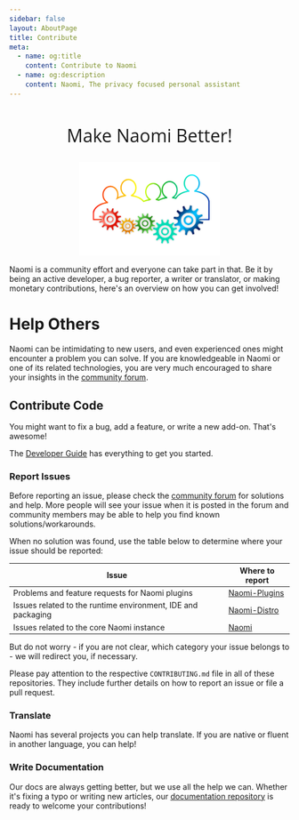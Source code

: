 ```yaml
---
sidebar: false
layout: AboutPage
title: Contribute
meta:
  - name: og:title
    content: Contribute to Naomi
  - name: og:description
    content: Naomi, The privacy focused personal assistant
---
```


<style>
.big-title {
  font-family: 'Open Sans', sans-serif;
  font-size: 2rem;
  font-weight: 400;
  text-align: center;
}
img.illustration {
  width: 50%;
  transform: translateX(50%);
}
@media (max-width: 719px) {
  img.illustration {
    width: 100%;
    transform: translateX(0);
  }
}
</style>

<h2 class="big-title">Make Naomi Better!</h2>

<!--
image source: https://pixabay.com/en/teamwork-team-gear-gears-drive-2198961/
license: CC0
-->
<img class="illustration" src="./images/teamwork-2198961_1920.png" />

Naomi is a community effort and everyone can take part in that.
Be it by being an active developer, a bug reporter, a writer or translator, or making monetary contributions, here's an overview on how you can get involved!

# Help Others

Naomi can be intimidating to new users, and even experienced ones might encounter a problem you can solve. If you are knowledgeable in Naomi or one of its related technologies, you are very much encouraged to share your insights in the [community forum](https://support.projectnaomi.com).

## Contribute Code

You might want to fix a bug, add a feature, or write a new add-on. That's awesome!

The [Developer Guide](/docs/developer) has everything to get you started.

### Report Issues

Before reporting an issue, please check the [community forum](https://support.projectnaomi.com) for solutions and help.
More people will see your issue when it is posted in the forum and community members may be able to help you find known solutions/workarounds.

When no solution was found, use the table below to determine where your issue should be reported:

Issue | Where to report
------|----------------
Problems and feature requests for Naomi plugins | [Naomi-Plugins](https://github.com/projectnaomi/naomi-plugins/issues)
Issues related to the runtime environment, IDE and packaging | [Naomi-Distro](https://github.com/projectnaomi/naomi-distro/issues)
Issues related to the core Naomi instance | [Naomi](https://github.com/projectnaomi/naomi/issues)

But do not worry - if you are not clear, which category your issue belongs to - we will redirect you, if necessary.

Please pay attention to the respective `CONTRIBUTING.md` file in all of these repositories.
They include further details on how to report an issue or file a pull request.

### Translate

Naomi has several projects you can help translate. If you are native or fluent in another language, you can help!

### Write Documentation

Our docs are always getting better, but we use all the help we can. Whether it's fixing a typo or writing new articles, our [documentation repository](https://github.com/projectnaomi/naomi-docs) is ready to welcome your contributions!

<!--### Sponsor Development

If you have money to spare and want a certain issue fixed or feature added, Naomi has a team on [BountySource](https://www.bountysource.com/teams/projectnaomi) where you can fund development by posting bounties.

-->